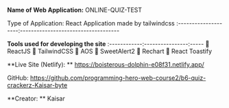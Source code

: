 **Name of Web Application:** ONLINE-QUIZ-TEST

Type of Application: React Application made by tailwindcss
:--------------------:------------------------------------

**Tools used for developing the site**
:------------:----------------:-----
	ReactJS
	TailwindCSS
	AOS
	SweetAlert2
	Rechart
	React Toastify

**Live Site (Netlify): **
https://boisterous-dolphin-e08f31.netlify.app/

GitHub:
https://github.com/programming-hero-web-course2/b6-quiz-crackerz-Kaisar-byte

**Creator: **
Kaisar
